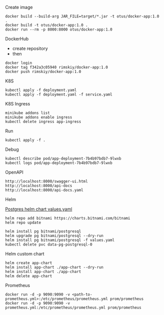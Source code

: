Create image
```
docker build --build-arg JAR_FILE=target/*.jar -t otus/docker-app:1.0 .
docker build -t otus/docker-app:1.0 .
docker run --rm -p 8000:8000 otus/docker-app:1.0
```

DockerHub <br>
- create repository
- then
```
docker login
docker tag f342a3c05940 rimskiy/docker-app:1.0
docker push rimskiy/docker-app:1.0
```

K8S
```
kubectl apply -f deployment.yaml
kubectl apply -f deployment.yaml -f service.yaml
```

K8S Ingress
```
minikube addons list
minikube addons enable ingress
kubectl delete ingress app-ingress
```

Run
```
kubectl apply -f .
```

Debug
```
kubectl describe pod/app-deployment-7b4b97bdb7-9lwxb
kubectl logs pod/app-deployment-7b4b97bdb7-9lwxb
```

OpenAPI
```
http://localhost:8000/swagger-ui.html
http://localhost:8000/api-docs
http://localhost:8000/api-docs.yaml
```

Helm

[Postgres helm chart values.yaml](https://github.com/bitnami/charts/blob/master/bitnami/postgresql/values.yaml)

```
helm repo add bitnami https://charts.bitnami.com/bitnami
helm repo update
```
```
helm install pg bitnami/postgresql
helm upgrade pg bitnami/postgresql --dry-run
helm install pg bitnami/postgresql -f values.yaml
kubectl delete pvc data-pg-postgresql-0
```

Helm custom chart
```
helm create app-chart
helm install app-chart ./app-chart --dry-run
helm install app-chart ./app-chart
helm delete app-chart
```

Prometheus
```
docker run -d -p 9090:9090 -v <path-to-prometheus.yml>:/etc/prometheus/prometheus.yml prom/prometheus
docker run -d -p 9090:9090 -v prometheus.yml:/etc/prometheus/prometheus.yml prom/prometheus
```